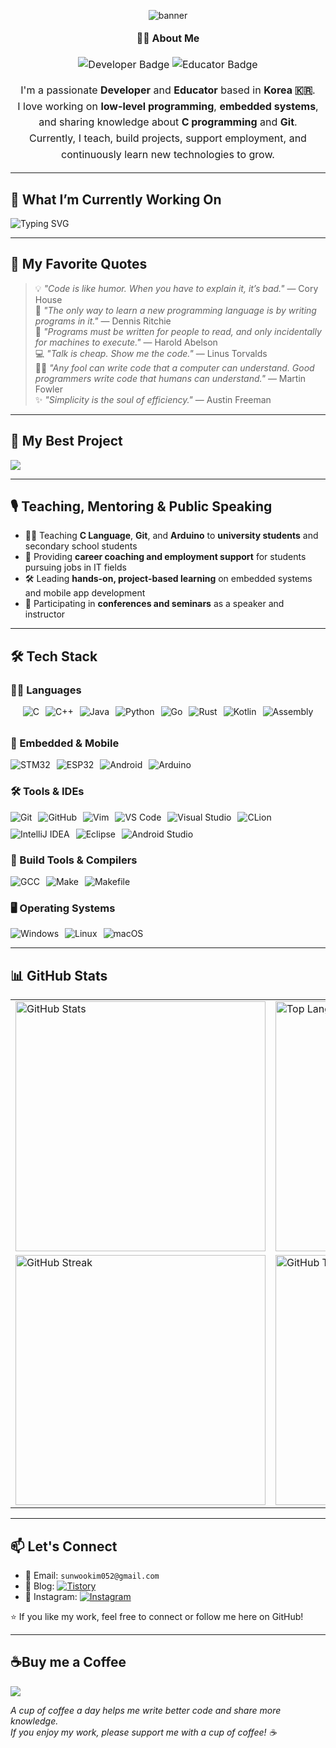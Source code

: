 <p align="center">
  <img src="https://capsule-render.vercel.app/api?type=waving&color=gradient&height=200&section=header&text=👋+Hi+there,+I'm+Sunwoo+Kim!&fontSize=40&fontColor=ffffff&fontAlign=50" alt="banner"/>
</p>

<div align="center" style="max-width: 700px; margin: auto; font-size: 16px; line-height: 1.6;">
  <p><strong>👨‍💻 About Me</strong></p>
  <img src="https://img.shields.io/badge/Developer-0A66C2?style=for-the-badge&logo=c&logoColor=white" alt="Developer Badge"/>
  <img src="https://img.shields.io/badge/Educator-FF6F00?style=for-the-badge&logo=bookstack&logoColor=white" alt="Educator Badge"/>
  <p>
    I'm a passionate <strong>Developer</strong> and <strong>Educator</strong> based in <strong>Korea 🇰🇷</strong>.<br/>
    I love working on <strong>low-level programming</strong>, <strong>embedded systems</strong>, and sharing knowledge about <strong>C programming</strong> and <strong>Git</strong>.<br/>
    Currently, I teach, build projects, support employment, and continuously learn new technologies to grow.
  </p>
</div>

---

## 🌟 What I’m Currently Working On

<img src="https://readme-typing-svg.demolab.com?font=Fira+Code&weight=500&size=20&pause=1000&color=1E90FF&width=900&height=80&lines=Building+examples+and+libraries+for+Object-Oriented+Programming+in+C;Developing+interactive+learning+materials+for+my+students" alt="Typing SVG" />

---

## 💬 My Favorite Quotes

> 💡 *"Code is like humor. When you have to explain it, it’s bad."* — Cory House  
> 🧠 *"The only way to learn a new programming language is by writing programs in it."* — Dennis Ritchie  
> 👥 *"Programs must be written for people to read, and only incidentally for machines to execute."* — Harold Abelson  
> 💻 *"Talk is cheap. Show me the code."* — Linus Torvalds  
> 🧑‍💻 *"Any fool can write code that a computer can understand. Good programmers write code that humans can understand."* — Martin Fowler  
> ✨ *"Simplicity is the soul of efficiency."* — Austin Freeman  

---

## 🚀 My Best Project

<p>
  <a href="https://github.com/sunwookim05/Object-Oriented-C-Language">
    <img src="https://github-readme-stats.vercel.app/api/pin/?username=sunwookim05&repo=Object-Oriented-C-Language&theme=tokyonight&hide_border=true" />
  </a>
</p>

---

## 🎙️ Teaching, Mentoring & Public Speaking

- 👨‍🏫 Teaching **C Language**, **Git**, and **Arduino** to **university students** and secondary school students  
- 🧭 Providing **career coaching and employment support** for students pursuing jobs in IT fields  
- 🛠️ Leading **hands-on, project-based learning** on embedded systems and mobile app development  
- 📢 Participating in **conferences and seminars** as a speaker and instructor  

---

## 🛠️ Tech Stack

### 🧑‍💻 Languages  
<div style="display: flex; flex-wrap: wrap; gap: 10px; justify-content: center; margin-bottom: 2rem;">
  <img src="https://img.shields.io/badge/C-A8B9CC?style=flat-square&logo=c&logoColor=white" alt="C" />
  <img src="https://img.shields.io/badge/C++-00599C?style=flat-square&logo=c%2B%2B&logoColor=white" alt="C++" />
  <img src="https://img.shields.io/badge/Java-007396?style=flat-square&logo=coffeescript&logoColor=white" alt="Java" />
  <img src="https://img.shields.io/badge/Python-3776AB?style=flat-square&logo=python&logoColor=white" alt="Python" />
  <img src="https://img.shields.io/badge/Go-00ADD8?style=flat-square&logo=go&logoColor=white" alt="Go" />
  <img src="https://img.shields.io/badge/Rust-000000?style=flat-square&logo=rust&logoColor=white" alt="Rust" />
  <img src="https://img.shields.io/badge/Kotlin-7F52FF?style=flat-square&logo=kotlin&logoColor=white" alt="Kotlin" />
  <img src="https://img.shields.io/badge/Assembly-6E4C13?style=flat-square&logo=compilerexplorer&logoColor=white" alt="Assembly" />
</div>

### 📱 Embedded & Mobile  
<div style="display: flex; flex-wrap: wrap; gap: 10px; align-items: center;">
  <img src="https://img.shields.io/badge/STM32-03234B?style=flat-square&logo=stmicroelectronics&logoColor=white" alt="STM32" />
  <img src="https://img.shields.io/badge/ESP32-000000?style=flat-square&logo=espressif&logoColor=white" alt="ESP32" />
  <img src="https://img.shields.io/badge/Android-3DDC84?style=flat-square&logo=android&logoColor=white" alt="Android" />
  <img src="https://img.shields.io/badge/Arduino-00979D?style=flat-square&logo=arduino&logoColor=white" alt="Arduino" />
</div>

### 🛠️ Tools & IDEs  
<div style="display: flex; flex-wrap: wrap; gap: 10px; align-items: center;">
  <img src="https://img.shields.io/badge/Git-F05032?style=flat-square&logo=git&logoColor=white" alt="Git" />
  <img src="https://img.shields.io/badge/GitHub-181717?style=flat-square&logo=github&logoColor=white" alt="GitHub" />
  <img src="https://img.shields.io/badge/Vim-019733?style=flat-square&logo=vim&logoColor=white" alt="Vim" />
  <img src="https://img.shields.io/badge/VS%20Code-007ACC?style=flat-square&logo=visual-studio-code&logoColor=white" alt="VS Code" />
  <img src="https://img.shields.io/badge/Visual%20Studio-5C2D91?style=flat-square&logo=visual-studio&logoColor=white" alt="Visual Studio" />
  <img src="https://img.shields.io/badge/CLion-000000?style=flat-square&logo=clion&logoColor=white" alt="CLion" />
  <img src="https://img.shields.io/badge/IntelliJ%20IDEA-000000?style=flat-square&logo=intellij-idea&logoColor=white" alt="IntelliJ IDEA" />
  <img src="https://img.shields.io/badge/Eclipse-2C2255?style=flat-square&logo=eclipse-ide&logoColor=white" alt="Eclipse" />
  <img src="https://img.shields.io/badge/Android%20Studio-3DDC84?style=flat-square&logo=android-studio&logoColor=white" alt="Android Studio" />
</div>

### 🧱 Build Tools & Compilers  
<div style="display: flex; flex-wrap: wrap; gap: 10px; align-items: center;">
  <img src="https://img.shields.io/badge/GCC-353a42?style=flat-square&logo=gnu&logoColor=white" alt="GCC" />
  <img src="https://img.shields.io/badge/Make-000000?style=flat-square&logo=gnubash&logoColor=white" alt="Make" />
  <img src="https://img.shields.io/badge/Makefile-3776AB?style=flat-square&logo=gnubash&logoColor=white" alt="Makefile" />
</div>

### 🖥️ Operating Systems  
<div style="display: flex; flex-wrap: wrap; gap: 10px; align-items: center;">
  <img src="https://img.shields.io/badge/Windows-0078D6?style=flat-square&logo=windows&logoColor=white" alt="Windows" />
  <img src="https://img.shields.io/badge/Linux-FCC624?style=flat-square&logo=linux&logoColor=black" alt="Linux" />
  <img src="https://img.shields.io/badge/macOS-000000?style=flat-square&logo=apple&logoColor=white" alt="macOS" />
</div>

---

## 📊 GitHub Stats

<div align="center">

<div align="center">

<table>
  <tr>
    <td><img src="https://github-readme-stats.vercel.app/api?username=sunwookim05&show_icons=true&theme=transparent&animate=true&custom_title=Sunwoo%27s%20GitHub%20Stats&hide_border=true&card_width=400" alt="GitHub Stats" width="400"/></td>
    <td><img src="https://github-readme-stats.vercel.app/api/top-langs/?username=sunwookim05&langs_count=10&layout=compact&theme=transparent&hide_border=true&card_width=400" alt="Top Languages" width="400"/></td>
  </tr>
  <tr>
    <td><img src="https://streak-stats.demolab.com/?user=sunwookim05&theme=tokyonight&hide_border=true" alt="GitHub Streak" width="400"/></td>
    <td><img src="https://github-profile-trophy.vercel.app/?username=sunwookim05&theme=tokyonight&column=7&margin-w=10&margin-h=15" alt="GitHub Trophy" width="400"/></td>
  </tr>
</table>

</div>


</div>

---

## 📫 Let's Connect

- 📧 Email: ```sunwookim052@gmail.com```
- 📖 Blog: [![Tistory](https://img.shields.io/badge/Tistory-Blog-black?style=flat&logo=tistory&logoColor=white)](https://sunwoo-psychiatric-ward.tistory.com/)
- 📸 Instagram: [![Instagram](https://img.shields.io/badge/Instagram-@sunwookim05-E4405F?style=flat&logo=instagram&logoColor=white)](https://instagram.com/sunwookim05)

⭐️ If you like my work, feel free to connect or follow me here on GitHub!

---

## ☕Buy me a Coffee

<p>
  <a href="https://www.buymeacoffee.com/sunwookim05" target="_blank">
    <img src="https://img.shields.io/badge/☕-Buy%20Me%20a%20Coffee-ffdd00?style=flat-square">
  </a>
</p>
<p>
  <i>
    A cup of coffee a day helps me write better code and share more knowledge.<br/>
    If you enjoy my work, please support me with a cup of coffee! ☕
  </i>
</p>
